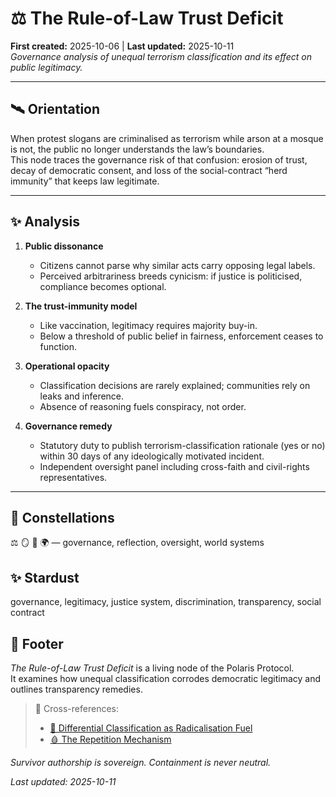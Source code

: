 # ⚖️ The Rule-of-Law Trust Deficit
**First created:** 2025-10-06 | **Last updated:** 2025-10-11  
*Governance analysis of unequal terrorism classification and its effect on public legitimacy.*

---

## 🛰️ Orientation  
When protest slogans are criminalised as terrorism while arson at a mosque is not, the public no longer understands the law’s boundaries.  
This node traces the governance risk of that confusion: erosion of trust, decay of democratic consent, and loss of the social-contract “herd immunity” that keeps law legitimate.

---

## ✨ Analysis  

1. **Public dissonance**  
   - Citizens cannot parse why similar acts carry opposing legal labels.  
   - Perceived arbitrariness breeds cynicism: if justice is politicised, compliance becomes optional.  

2. **The trust-immunity model**  
   - Like vaccination, legitimacy requires majority buy-in.  
   - Below a threshold of public belief in fairness, enforcement ceases to function.  

3. **Operational opacity**  
   - Classification decisions are rarely explained; communities rely on leaks and inference.  
   - Absence of reasoning fuels conspiracy, not order.  

4. **Governance remedy**  
   - Statutory duty to publish terrorism-classification rationale (yes or no) within 30 days of any ideologically motivated incident.  
   - Independent oversight panel including cross-faith and civil-rights representatives.  

---

## 🌌 Constellations  
⚖️ 🪞 🧿 🌍 — governance, reflection, oversight, world systems  

## ✨ Stardust  
governance, legitimacy, justice system, discrimination, transparency, social contract  

## 🏮 Footer  
*The Rule-of-Law Trust Deficit* is a living node of the Polaris Protocol.  
It examines how unequal classification corrodes democratic legitimacy and outlines transparency remedies.  

> 📡 Cross-references:
> 
> - [🧨 Differential Classification as Radicalisation Fuel](../🪬_Radicalisation_Extremism/🧨_differential_classification_as_radicalisation_fuel.md)  
> - [🩸 The Repetition Mechanism](../🩸_Genocide_Denialism/🩸_the_repetition_mechanism.md)  

*Survivor authorship is sovereign. Containment is never neutral.*  

_Last updated: 2025-10-11_
